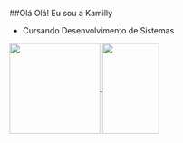 ##Olá Olá! Eu sou a Kamilly
- Cursando Desenvolvimento de Sistemas
  
<div>
  <a href="https://github.com/kamillynaara/github-readme-stats">
    <img height=160em align="center" src="https://github-readme-stats.vercel.app/api?username=kamillynaara&theme=dracula" />
  </a>

  <a href="https://github.com/kamillynaara/convoychat">
    <img height=160em width=100em align="center" src="https://github-readme-stats.vercel.app/api/top-langs/?username=kamillynaara&hide_progress=true&theme=dracula&langs_count=8" />
  </a>
</div>
